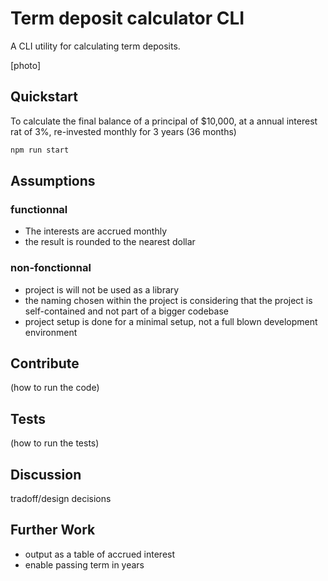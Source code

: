 # Term deposit calculator CLI

A CLI utility for calculating term deposits.

[photo]

## Quickstart

To calculate the final balance of a principal of $10,000, at a annual interest rat of 3%, re-invested monthly for 3 years (36 months)

```bash
npm run start
```

## Assumptions

### functionnal

- The interests are accrued monthly
- the result is rounded to the nearest dollar

### non-fonctionnal

- project is will not be used as a library
- the naming chosen within the project is considering that the project is self-contained and not part of a bigger codebase
- project setup is done for a minimal setup, not a full blown development environment

## Contribute

(how to run the code)

## Tests

(how to run the tests)

## Discussion

tradoff/design decisions

## Further Work

- output as a table of accrued interest
- enable passing term in years
